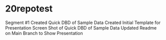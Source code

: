 # 20repotest

Segment #1
Created Quick DBD of Sample Data
Created Initial Template for Presentation
Screen Shot of Quick DBD of Sample Data
Updated Readme on Main Branch to Show Presentation
